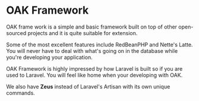 # OAK Framework
OAK frame work is a simple and basic framework built on top of other open-sourced projects and it is quite suitable for extension.

Some of the most excellent features include RedBeanPHP and Nette's Latte. You will never have to deal with what's going on in the database while you're developing your application.

OAK Framework is highly impressed by how Laravel is built so if you are used to Laravel. You will feel like home when your developing with OAK.

We also have **Zeus** instead of Laravel's Artisan with its own unique commands.